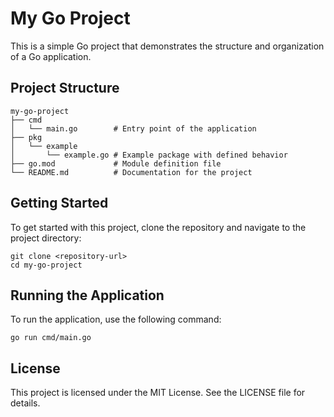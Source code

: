 # My Go Project

This is a simple Go project that demonstrates the structure and organization of a Go application.

## Project Structure

```
my-go-project
├── cmd
│   └── main.go        # Entry point of the application
├── pkg
│   └── example
│       └── example.go # Example package with defined behavior
├── go.mod             # Module definition file
└── README.md          # Documentation for the project
```

## Getting Started

To get started with this project, clone the repository and navigate to the project directory:

```
git clone <repository-url>
cd my-go-project
```

## Running the Application

To run the application, use the following command:

```
go run cmd/main.go
```

## License

This project is licensed under the MIT License. See the LICENSE file for details.